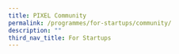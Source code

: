 ```yaml
---
title: PIXEL Community
permalink: /programmes/for-startups/community/
description: ""
third_nav_title: For Startups
---
```

